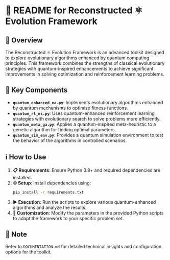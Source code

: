 # 📄 README for Reconstructed ⚛️ Evolution Framework

## 📝 Overview
The Reconstructed ⚛️ Evolution Framework is an advanced toolkit designed to explore evolutionary algorithms enhanced by quantum computing principles. This framework combines the strengths of classical evolutionary strategies with quantum-inspired enhancements to achieve significant improvements in solving optimization and reinforcement learning problems.

## 🔑 Key Components
- **`quantum_enhanced_ea.py`**: Implements evolutionary algorithms enhanced by quantum mechanisms to optimize fitness functions.
- **`quantum_rl_es.py`**: Uses quantum-enhanced reinforcement learning strategies with evolutionary search to solve problems more efficiently.
- **`quantum_meta_ga.py`**: Applies a quantum-inspired meta-heuristic to a genetic algorithm for finding optimal parameters.
- **`quantum_sim_env.py`**: Provides a quantum simulation environment to test the behavior of the algorithms in controlled scenarios.

## ℹ️ How to Use
1. **📋 Requirements**: Ensure Python 3.8+ and required dependencies are installed.
2. **⚙️ Setup**: Install dependencies using:
   ```sh
   pip install -r requirements.txt
   ```
3. **▶️ Execution**: Run the scripts to explore various quantum-enhanced algorithms and analyze the results.
4. **🔧 Customization**: Modify the parameters in the provided Python scripts to adapt the framework to your specific problem set.

## 📝 Note
Refer to `DOCUMENTATION.md` for detailed technical insights and configuration options for the toolkit.
